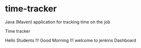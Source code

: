 # time-tracker
Java (Maven) application for tracking time on the job

Time tracker

Hello Students !!! Good Morning !!! welcome to jenkins Dashboard

